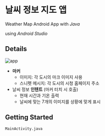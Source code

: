# 날씨 정보 지도 앱
Weather Map Android App with *Java*

using *Android Studio*

## Details
![app](https://user-images.githubusercontent.com/87348583/131630183-c983596c-fccb-4d39-9ac9-cd0a25fe7d96.png)

- **마커**
  - 이미지: 각 도시의 마크 이미지 사용
  - 스니펫 메시지: 각 도시의 시청 홈페이지 주소
- 날씨 정보 **인텐트** (마커 터치 시 호출)
  - 현재 시간과 기온 출력
  - 날씨에 맞는 7개의 이미지를 상황에 맞게 표시

## Getting Started
```
MainActivity.java
```
